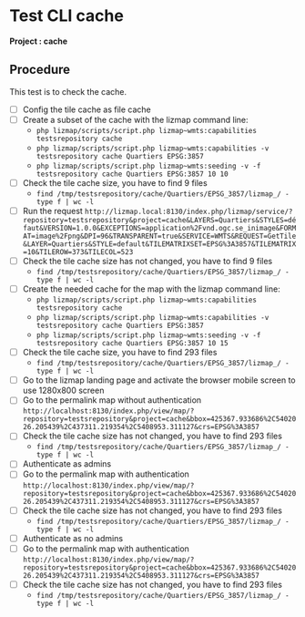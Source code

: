 # Test CLI cache

**Project : cache**

## Procedure

This test is to check the cache.
- [ ] Config the tile cache as file cache
- [ ] Create a subset of the cache with the lizmap command line:
  - `php lizmap/scripts/script.php lizmap~wmts:capabilities testsrepository cache`
  - `php lizmap/scripts/script.php lizmap~wmts:capabilities -v  testsrepository cache Quartiers EPSG:3857`
  - `php lizmap/scripts/script.php lizmap~wmts:seeding -v -f testsrepository cache Quartiers EPSG:3857 10 10`
- [ ] Check the tile cache size, you have to find 9 files
  - `find /tmp/testsrepository/cache/Quartiers/EPSG_3857/lizmap_/ -type f | wc -l`
- [ ] Run the request `http://lizmap.local:8130/index.php/lizmap/service/?repository=testsrepository&project=cache&LAYERS=Quartiers&STYLES=défaut&VERSION=1.0.0&EXCEPTIONS=application%2Fvnd.ogc.se_inimage&FORMAT=image%2Fpng&DPI=96&TRANSPARENT=true&SERVICE=WMTS&REQUEST=GetTile&LAYER=Quartiers&STYLE=default&TILEMATRIXSET=EPSG%3A3857&TILEMATRIX=10&TILEROW=373&TILECOL=523`
- [ ] Check the tile cache size has not changed, you have to find 9 files
  - `find /tmp/testsrepository/cache/Quartiers/EPSG_3857/lizmap_/ -type f | wc -l`
- [ ] Create the needed cache for the map with the lizmap command line:
  - `php lizmap/scripts/script.php lizmap~wmts:capabilities testsrepository cache`
  - `php lizmap/scripts/script.php lizmap~wmts:capabilities -v  testsrepository cache Quartiers EPSG:3857`
  - `php lizmap/scripts/script.php lizmap~wmts:seeding -v -f testsrepository cache Quartiers EPSG:3857 10 15`
- [ ] Check the tile cache size, you have to find 293 files
  - `find /tmp/testsrepository/cache/Quartiers/EPSG_3857/lizmap_/ -type f | wc -l`
- [ ] Go to the lizmap landing page and activate the browser mobile screen to use 1280x800 screen
- [ ] Go to the permalink map without authentication `http://localhost:8130/index.php/view/map/?repository=testsrepository&project=cache&bbox=425367.933686%2C5402026.205439%2C437311.219354%2C5408953.311127&crs=EPSG%3A3857`
- [ ] Check the tile cache size has not changed, you have to find 293 files
  - `find /tmp/testsrepository/cache/Quartiers/EPSG_3857/lizmap_/ -type f | wc -l`
- [ ] Authenticate as admins
- [ ] Go to the permalink map with authentication `http://localhost:8130/index.php/view/map/?repository=testsrepository&project=cache&bbox=425367.933686%2C5402026.205439%2C437311.219354%2C5408953.311127&crs=EPSG%3A3857`
- [ ] Check the tile cache size has not changed, you have to find 293 files
  - `find /tmp/testsrepository/cache/Quartiers/EPSG_3857/lizmap_/ -type f | wc -l`
- [ ] Authenticate as no admins
- [ ] Go to the permalink map with authentication `http://localhost:8130/index.php/view/map/?repository=testsrepository&project=cache&bbox=425367.933686%2C5402026.205439%2C437311.219354%2C5408953.311127&crs=EPSG%3A3857`
- [ ] Check the tile cache size has not changed, you have to find 293 files
  - `find /tmp/testsrepository/cache/Quartiers/EPSG_3857/lizmap_/ -type f | wc -l`
